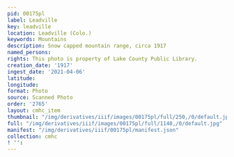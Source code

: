 ```yaml
---
pid: 00175pl
label: Leadville
key: leadville
location: Leadville (Colo.)
keywords: Mountains
description: Snow capped mountain range, circa 1917
named_persons: 
rights: This photo is property of Lake County Public Library.
creation_date: '1917'
ingest_date: '2021-04-06'
latitude: 
longitude: 
format: Photo
source: Scanned Photo
order: '2765'
layout: cmhc_item
thumbnail: "/img/derivatives/iiif/images/00175pl/full/250,/0/default.jpg"
full: "/img/derivatives/iiif/images/00175pl/full/1140,/0/default.jpg"
manifest: "/img/derivatives/iiif/00175pl/manifest.json"
collection: cmhc
! '': 
---
```

